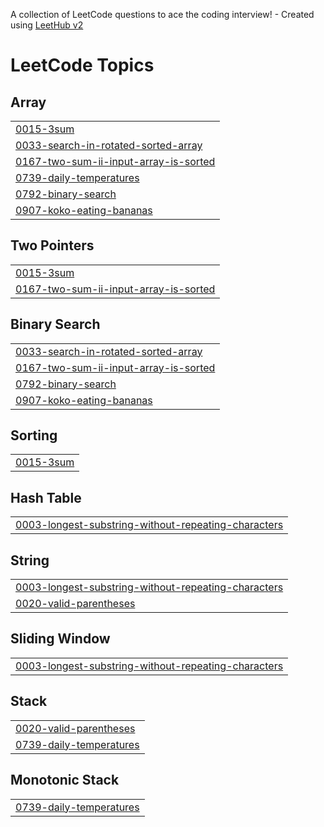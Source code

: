 A collection of LeetCode questions to ace the coding interview! - Created using [LeetHub v2](https://github.com/arunbhardwaj/LeetHub-2.0)
<!---LeetCode Topics Start-->
# LeetCode Topics
## Array
|  |
| ------- |
| [0015-3sum](https://github.com/WhiteKnight0003/leetcode-solutions/tree/master/0015-3sum) |
| [0033-search-in-rotated-sorted-array](https://github.com/WhiteKnight0003/leetcode-solutions/tree/master/0033-search-in-rotated-sorted-array) |
| [0167-two-sum-ii-input-array-is-sorted](https://github.com/WhiteKnight0003/leetcode-solutions/tree/master/0167-two-sum-ii-input-array-is-sorted) |
| [0739-daily-temperatures](https://github.com/WhiteKnight0003/leetcode-solutions/tree/master/0739-daily-temperatures) |
| [0792-binary-search](https://github.com/WhiteKnight0003/leetcode-solutions/tree/master/0792-binary-search) |
| [0907-koko-eating-bananas](https://github.com/WhiteKnight0003/leetcode-solutions/tree/master/0907-koko-eating-bananas) |
## Two Pointers
|  |
| ------- |
| [0015-3sum](https://github.com/WhiteKnight0003/leetcode-solutions/tree/master/0015-3sum) |
| [0167-two-sum-ii-input-array-is-sorted](https://github.com/WhiteKnight0003/leetcode-solutions/tree/master/0167-two-sum-ii-input-array-is-sorted) |
## Binary Search
|  |
| ------- |
| [0033-search-in-rotated-sorted-array](https://github.com/WhiteKnight0003/leetcode-solutions/tree/master/0033-search-in-rotated-sorted-array) |
| [0167-two-sum-ii-input-array-is-sorted](https://github.com/WhiteKnight0003/leetcode-solutions/tree/master/0167-two-sum-ii-input-array-is-sorted) |
| [0792-binary-search](https://github.com/WhiteKnight0003/leetcode-solutions/tree/master/0792-binary-search) |
| [0907-koko-eating-bananas](https://github.com/WhiteKnight0003/leetcode-solutions/tree/master/0907-koko-eating-bananas) |
## Sorting
|  |
| ------- |
| [0015-3sum](https://github.com/WhiteKnight0003/leetcode-solutions/tree/master/0015-3sum) |
## Hash Table
|  |
| ------- |
| [0003-longest-substring-without-repeating-characters](https://github.com/WhiteKnight0003/leetcode-solutions/tree/master/0003-longest-substring-without-repeating-characters) |
## String
|  |
| ------- |
| [0003-longest-substring-without-repeating-characters](https://github.com/WhiteKnight0003/leetcode-solutions/tree/master/0003-longest-substring-without-repeating-characters) |
| [0020-valid-parentheses](https://github.com/WhiteKnight0003/leetcode-solutions/tree/master/0020-valid-parentheses) |
## Sliding Window
|  |
| ------- |
| [0003-longest-substring-without-repeating-characters](https://github.com/WhiteKnight0003/leetcode-solutions/tree/master/0003-longest-substring-without-repeating-characters) |
## Stack
|  |
| ------- |
| [0020-valid-parentheses](https://github.com/WhiteKnight0003/leetcode-solutions/tree/master/0020-valid-parentheses) |
| [0739-daily-temperatures](https://github.com/WhiteKnight0003/leetcode-solutions/tree/master/0739-daily-temperatures) |
## Monotonic Stack
|  |
| ------- |
| [0739-daily-temperatures](https://github.com/WhiteKnight0003/leetcode-solutions/tree/master/0739-daily-temperatures) |
<!---LeetCode Topics End-->
